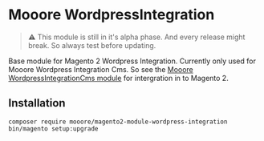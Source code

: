# Mooore WordpressIntegration

> :warning: This module is still in it's alpha phase.
> And every release might break. So always test before updating.

Base module for Magento 2 Wordpress Integration.
Currently only used for Mooore Wordpress Integration Cms.
So see the [Mooore WordpressIntegrationCms module](https://github.com/mooore-digital/magento2-module-wordpress-integration-cms) for intergration in to Magento 2.

## Installation

```shell script
composer require mooore/magento2-module-wordpress-integration
bin/magento setup:upgrade
```
